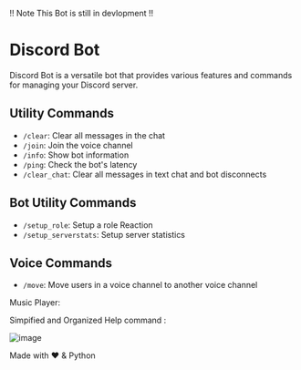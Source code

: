 !! Note This Bot is still in devlopment !!

# Discord Bot
 Discord Bot is a versatile bot that provides various features and commands for managing your Discord server.


## Utility Commands

- `/clear`: Clear all messages in the chat
- `/join`: Join the voice channel
- `/info`: Show bot information
- `/ping`: Check the bot's latency
- `/clear_chat`: Clear all messages in text chat and bot disconnects

## Bot Utility Commands

- `/setup_role`: Setup a role Reaction
- `/setup_serverstats`: Setup server statistics

## Voice Commands

- `/move`: Move users in a voice channel to another voice channel

Music Player:


Simpified and Organized Help command :

![image](https://github.com/Parth-lad-Byte/Beard-Bot/assets/73304161/622f8de8-62bf-4dd9-b2a2-feefd9bdbf4d)

Made with ❤️ & Python
